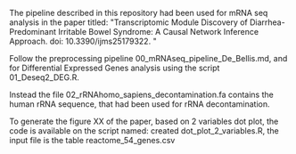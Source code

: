 The pipeline described in this repository had been used for mRNA seq analysis in the paper titled:
"Transcriptomic Module Discovery of Diarrhea-Predominant Irritable Bowel Syndrome: A Causal Network Inference Approach. doi: 10.3390/ijms25179322. "

Follow the preprocessing pipeline 00_mRNAseq_pipeline_De_Bellis.md, and for Differential Expressed Genes analysis using  the script 01_Deseq2_DEG.R. 

Instead the file 02_rRNAhomo_sapiens_decontamination.fa contains the human rRNA sequence, that had been used for rRNA decontamination. 


To generate the figure XX of the paper, based on 2 variables dot plot, the code is available on the script named:  created dot_plot_2_variables.R, the input file is the table reactome_54_genes.csv
